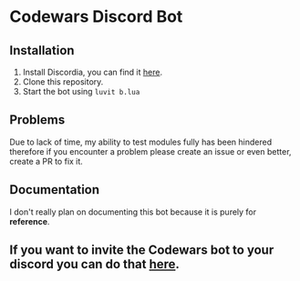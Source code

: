 # Codewars Discord Bot

## Installation
1. Install Discordia, you can find it [here](https://github.com/SinisterRectus/Discordia). 
2. Clone this repository.
3. Start the bot using ``luvit b.lua``

## Problems
Due to lack of time, my ability to test modules fully has been hindered therefore if you encounter a problem please create an issue or even better, create a PR to fix it.

## Documentation
I don't really plan on documenting this bot because it is purely for **reference**.

## If you want to invite the Codewars bot to your discord you can do that [here](https://discord.com/oauth2/authorize?client_id=804787740716826635&scope=bot&permissions=280640).